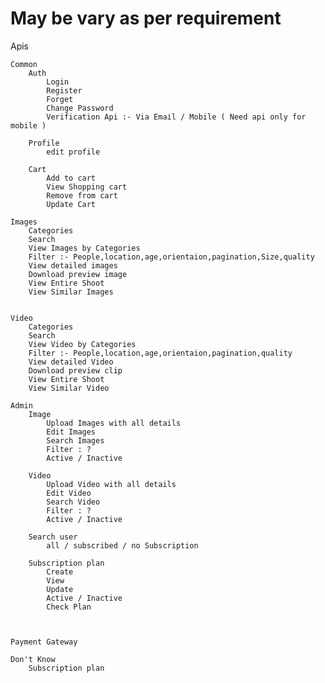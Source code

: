 # May be vary as per requirement

Apis

	Common
        Auth 
            Login
            Register
            Forget
            Change Password
            Verification Api :- Via Email / Mobile ( Need api only for mobile )

        Profile   
            edit profile

        Cart
            Add to cart
            View Shopping cart
            Remove from cart
            Update Cart

    Images 
        Categories
        Search
        View Images by Categories
        Filter :- People,location,age,orientaion,pagination,Size,quality
        View detailed images
        Download preview image
        View Entire Shoot
        View Similar Images
            

    Video
        Categories
        Search
        View Video by Categories
        Filter :- People,location,age,orientaion,pagination,quality
        View detailed Video
        Download preview clip
        View Entire Shoot
        View Similar Video

    Admin
        Image
            Upload Images with all details
            Edit Images
            Search Images
            Filter : ?
            Active / Inactive

        Video    
            Upload Video with all details
            Edit Video
            Search Video
            Filter : ?
            Active / Inactive
        
        Search user 
            all / subscribed / no Subscription
        
        Subscription plan
            Create
            View
            Update
            Active / Inactive
            Check Plan



    Payment Gateway

    Don't Know
        Subscription plan
	


